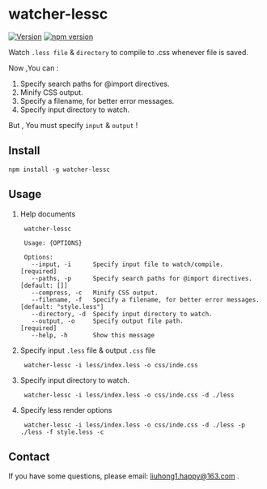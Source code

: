 # watcher-lessc

[![Version](https://img.shields.io/npm/v/watcher-lessc.svg?style=flat-square)](https://www.npmjs.com/package/watcher-lessc "View this project on npm")
[![npm version](http://img.shields.io/npm/dt/watcher-lessc.svg?style=flat-square)](https://www.npmjs.org/package/watcher-lessc "View this project on npm")

Watch `.less file` & `directory`  to compile to .css whenever file is saved.

Now ,You can :

1. Specify search paths for @import directives.
2. Minify CSS output.
3. Specify a filename, for better error messages.
4. Specify input directory to watch.

But , You must specify `input` & `output` !

## Install

	npm install -g watcher-lessc

## Usage

1. Help documents

		watcher-lessc

		Usage: {OPTIONS}

		Options:
		  --input, -i      Specify input file to watch/compile.               [required]
		  --paths, -p      Specify search paths for @import directives.    [default: []]
		  --compress, -c   Minify CSS output.                                           
		  --filename, -f   Specify a filename, for better error messages. [default: "style.less"]
		  --directory, -d  Specify input directory to watch.                            
		  --output, -o     Specify output file path.                          [required]
		  --help, -h       Show this message                                            

2. Specify input `.less` file & output `.css` file

		watcher-lessc -i less/index.less -o css/inde.css
		
3. Specify input directory to watch.

		watcher-lessc -i less/index.less -o css/inde.css -d ./less
		
4. Specify less render options

		watcher-lessc -i less/index.less -o css/inde.css -d ./less -p ./less -f style.less -c
		
## Contact

If you have some questions, please email: [liuhong1.happy@163.com](mailto:liuhong1.happy@163.com) .
